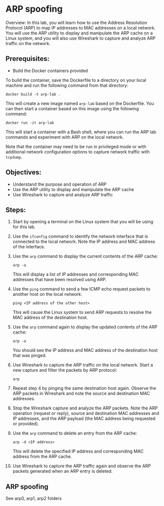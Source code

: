 # ARP spoofing
Overview: In this lab, you will learn how to use the Address Resolution Protocol (ARP) to map IP addresses to MAC addresses on a local network. You will use the ARP utility to display and manipulate the ARP cache on a Linux system, and you will also use Wireshark to capture and analyze ARP traffic on the network.

## Prerequisites:

-  Build the Docker containers provided

To build the container, save the Dockerfile to a directory on your local machine and run the following command from that directory:

`docker build -t arp-lab .` 

This will create a new image named `arp-lab` based on the Dockerfile. You can then start a container based on this image using the following command:

`docker run -it arp-lab` 

This will start a container with a Bash shell, where you can run the ARP lab commands and experiment with ARP on the local network.

Note that the container may need to be run in privileged mode or with additional network configuration options to capture network traffic with `tcpdump`.


## Objectives:

-   Understand the purpose and operation of ARP
-   Use the ARP utility to display and manipulate the ARP cache
-   Use Wireshark to capture and analyze ARP traffic

## Steps:

1.  Start by opening a terminal on the Linux system that you will be using for this lab.
    
2.  Use the `ifconfig` command to identify the network interface that is connected to the local network. Note the IP address and MAC address of the interface.
    
3.  Use the `arp` command to display the current contents of the ARP cache:
    
    
    `arp -a` 
    
    This will display a list of IP addresses and corresponding MAC addresses that have been resolved using ARP.
    
4.  Use the `ping` command to send a few ICMP echo request packets to another host on the local network:
    
    
    `ping <IP address of the other host>` 
    
    This will cause the Linux system to send ARP requests to resolve the MAC address of the destination host.
    
5.  Use the `arp` command again to display the updated contents of the ARP cache:
    

    `arp -a` 
    
    You should see the IP address and MAC address of the destination host that was pinged.
    
6.  Use Wireshark to capture the ARP traffic on the local network. Start a new capture and filter the packets by ARP protocol:
    
    `arp` 
    
7.  Repeat step 4 by pinging the same destination host again. Observe the ARP packets in Wireshark and note the source and destination MAC addresses.
    
8.  Stop the Wireshark capture and analyze the ARP packets. Note the ARP operation (request or reply), source and destination MAC addresses and IP addresses, and the ARP payload (the MAC address being requested or provided).
    
9.  Use the `arp` command to delete an entry from the ARP cache:
    
    `arp -d <IP address>` 
    
    This will delete the specified IP address and corresponding MAC address from the ARP cache.
    
10.  Use Wireshark to capture the ARP traffic again and observe the ARP packets generated when an ARP entry is deleted.

## ARP spoofing
See arp0,  arp1, arp2 folders